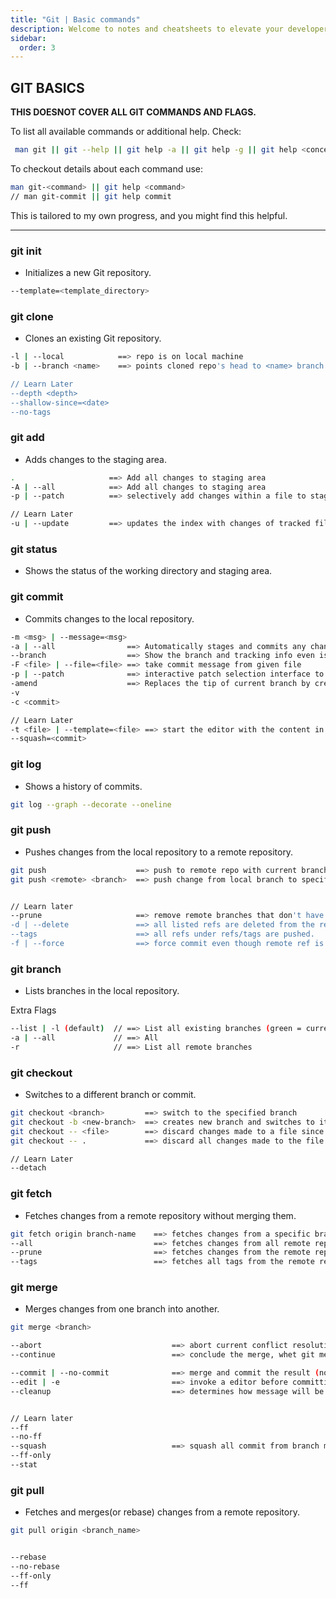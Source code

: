```yaml
---
title: "Git | Basic commands"
description: Welcome to notes and cheatsheets to elevate your developer journey
sidebar:
  order: 3
---
```


## GIT BASICS

**THIS DOESNOT COVER ALL GIT COMMANDS AND FLAGS.**

To list all available commands or additional help. Check:

```bash
 man git || git --help || git help -a || git help -g || git help <concept|command>
```

To checkout details about each command use:

```bash
man git-<command> || git help <command>
// man git-commit || git help commit
```

This is tailored to my own progress, and you might find this helpful.

---

### git init

- Initializes a new Git repository.

```bash
--template=<template_directory>
```

### git clone

- Clones an existing Git repository.

```bash
-l | --local            ==> repo is on local machine
-b | --branch <name>    ==> points cloned repo's head to <name> branch

// Learn Later
--depth <depth>
--shallow-since=<date>
--no-tags
```

### git add

- Adds changes to the staging area.

```bash
.                     ==> Add all changes to staging area
-A | --all            ==> Add all changes to staging area
-p | --patch          ==> selectively add changes within a file to staging area

// Learn Later
-u | --update         ==> updates the index with changes of tracked files.
```

### git status

- Shows the status of the working directory and staging area.

### git commit

- Commits changes to the local repository.

```bash
-m <msg> | --message=<msg>
-a | --all                ==> Automatically stages and commits any changes to tracked files.
--branch                  ==> Show the branch and tracking info even is short-format.
-F <file> | --file=<file> ==> take commit message from given file
-p | --patch              ==> interactive patch selection interface to choose which changes to commit.
-amend                    ==> Replaces the tip of current branch by creating a new commit
-v
-c <commit>

// Learn Later
-t <file> | --template=<file> ==> start the editor with the content in given file
--squash=<commit>
```

### git log

- Shows a history of commits.

```bash
git log --graph --decorate --oneline
```

### git push

- Pushes changes from the local repository to a remote repository.

```bash
git push                    ==> push to remote repo with current branch name.
git push <remote> <branch>  ==> push change from local branch to specific branch on remote repo.


// Learn later
--prune                     ==> remove remote branches that don't have local counterpart.
-d | --delete               ==> all listed refs are deleted from the remote repo.
--tags                      ==> all refs under refs/tags are pushed.
-f | --force                ==> force commit even though remote ref is not an ancestor of local ref.(usually git disallows this, --force will skip this check) [DON'T USE AS OF NOW]
```

### git branch

- Lists branches in the local repository.

Extra Flags

```bash
--list | -l (default)  // ==> List all existing branches (green = current branch)
-a | --all             // ==> All
-r                     // ==> List all remote branches

```

### git checkout

- Switches to a different branch or commit.

```bash
git checkout <branch>         ==> switch to the specified branch
git checkout -b <new-branch>  ==> creates new branch and switches to it
git checkout -- <file>        ==> discard changes made to a file since last commit and revert it to last committed version
git checkout -- .             ==> discard all changes made to the file in the working directory since last commit and revert them to the last committed version

// Learn Later
--detach
```

### git fetch

- Fetches changes from a remote repository without merging them.

```bash
git fetch origin branch-name    ==> fetches changes from a specific branch on the remote repo to your local repo
--all                           ==> fetches changes from all remote repo to local repo
--prune                         ==> fetches changes from the remote repo and removes any references to branches that have been removed in remote
--tags                          ==> fetches all tags from the remote repo to local repo
```

### git merge

- Merges changes from one branch into another.

```bash
git merge <branch>

--abort                             ==> abort current conflict resolution process
--continue                          ==> conclude the merge, whet git merge stops due to conflict.

--commit | --no-commit              ==> merge and commit the result (no-commit => merge and stop before creating a merge commit)
--edit | -e                         ==> invoke a editor before committing successful mechanical merge
--cleanup                           ==> determines how message will be cleaned up before commiting


// Learn later
--ff
--no-ff
--squash                            ==> squash all commit from branch merging into one commit
--ff-only
--stat
```

### git pull

- Fetches and merges(or rebase) changes from a remote repository.

```bash
git pull origin <branch_name>


--rebase
--no-rebase
--ff-only
--ff
```
